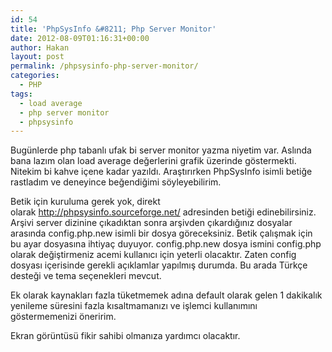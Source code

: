 ```yaml
---
id: 54
title: 'PhpSysInfo &#8211; Php Server Monitor'
date: 2012-08-09T01:16:31+00:00
author: Hakan
layout: post
permalink: /phpsysinfo-php-server-monitor/
categories:
  - PHP
tags:
  - load average
  - php server monitor
  - phpsysinfo
---
```

Bugünlerde php tabanlı ufak bi server monitor yazma niyetim var. Aslında bana lazım olan load average değerlerini grafik üzerinde göstermekti. Nitekim bi kahve içene kadar yazıldı. Araştırırken PhpSysInfo isimli betiğe rastladım ve deneyince beğendiğimi söyleyebilirim.

Betik için kuruluma gerek yok, direkt olarak <http://phpsysinfo.sourceforge.net/> adresinden betiği edinebilirsiniz. Arşivi server dizinine çıkadıktan sonra arşivden çıkardığınız dosyalar arasında config.php.new isimli bir dosya göreceksiniz. Betik çalışmak için bu ayar dosyasına ihtiyaç duyuyor. config.php.new dosya ismini config.php olarak değiştirmeniz acemi kullanıcı için yeterli olacaktır. Zaten config dosyası içerisinde gerekli açıklamlar yapılmış durumda. Bu arada Türkçe desteği ve tema seçenekleri mevcut.

Ek olarak kaynakları fazla tüketmemek adına default olarak gelen 1 dakikalık yenileme süresini fazla kısaltmamanızı ve işlemci kullanımını göstermemenizi öneririm.

Ekran görüntüsü fikir sahibi olmanıza yardımcı olacaktır.